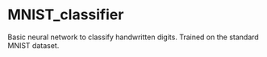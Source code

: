 # MNIST_classifier

Basic neural network to classify handwritten digits. Trained on the standard MNIST dataset.
